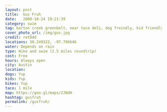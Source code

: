 ```yaml
---
layout: post
title:  Gus Fruh
date:   2000-10-24 19:21:39
category: swim
tag: barton creek greenbelt, near taco deli, dog freindly, kid friendly, bike friendly
cover_photo_url: /img/gus.jpg
credit: ret0dd 
locations: 30.249322, -97.796646
water: Depends on rain
type: Hike and swim (2.5 miles roundtrip)
cost: Free
hours: Always open
city: Austin
location: 
dogs: Yup
kids: Yup
bikes: Yup
taco: 1 mile
map: https://goo.gl/maps/ZJNdH
hashtag: gusfruh
permalink: /gusfruh/
---
```



